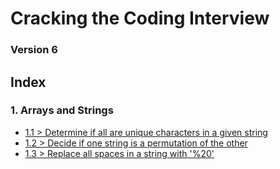 # Cracking the Coding Interview

### Version 6

## Index

### 1. Arrays and Strings 

  - [1.1 > Determine if all are unique characters in a given string](https://github.com/sachin-rajput/ctci-v6-solutions/blob/master/ch1_Arrays_Strings/q1.1.py)
  - [1.2 > Decide if one string is a permutation of the other](https://github.com/sachin-rajput/ctci-v6-solutions/blob/master/ch1_Arrays_Strings/q1.2.py)
  - [1.3 > Replace all spaces in a string with '%20'](https://github.com/sachin-rajput/ctci-v6-solutions/blob/master/ch1_Arrays_Strings/q1.3.py)

